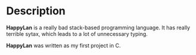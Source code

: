 # Description
**HappyLan** is a really bad stack-based programming language. It has really terrible sytax, which leads to a lot of unnecessary typing. 

**HappyLan** was written as my first project in C. 
